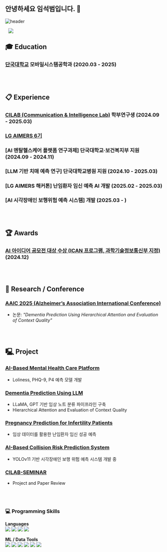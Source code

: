 ## 안녕하세요 임석범입니다. 👋  
![header](https://capsule-render.vercel.app/api?type=wave&color=auto&height=300&section=header&text=Seokbeom%20Lim&fontSize=90)

<a href="mailto:s.yxun20@gmail.com"> 
  <img src="https://img.shields.io/badge/andylim1022@naver.com-d14836?style=flat&logo=Gmail&logoColor=white&link=mailto:andylim1022@naver.com" style="height : auto; margin-left : 10px; margin-right : 10px;"/> 
</a>


## :mortar_board: Education  
### [단국대학교](https://www.dankook.ac.kr/) 모바일시스템공학과 (2020.03 - 2025)

<br/>
<br/>

## :clipboard: Experience  
### [CILAB (Communication & Intelligence Lab)](https://sites.google.com/view/cilab-dku) 학부연구생 (2024.09 - 2025.03)  
### [LG AIMERS 6기](https://www.lgaimers.com/) 
### [AI 멘탈헬스케어 플랫폼 연구과제] 단국대학교·보건복지부 지원 (2024.09 - 2024.11)  
### [LLM 기반 치매 예측 연구] 단국대학교병원 지원 (2024.10 - 2025.03)  
### [LG AIMERS 해커톤] 난임환자 임신 예측 AI 개발 (2025.02 - 2025.03)  
### [AI 시각장애인 보행위험 예측 시스템] 개발 (2025.03 - )

<br/>
<br/>

## 🏆 Awards  
### [AI 아이디어 공모전 대상 수상 (ICAN 프로그램, 과학기술정보통신부 지정)](https://dkuican.dankook.ac.kr/) (2024.12)  

<br/>
<br/>

## 🧠 Research / Conference  
### [AAIC 2025 (Alzheimer’s Association International Conference)](https://aaic.alz.org/)  
- 논문: *"Dementia Prediction Using Hierarchical Attention and Evaluation of Context Quality"*

<br/>
<br/>

## 🖳 Project  
### [AI-Based Mental Health Care Platform](https://github.com/andygit1022/Project-Mental)  
- Loliness, PHQ-9, P4 예측 모델 개발

### [Dementia Prediction Using LLM](https://github.com/andygit1022/Mental-2025)  
- LLaMA, GPT 기반 임상 노트 분류 파이프라인 구축
- Hierarchical Attention and Evaluation of Context Quality

### [Pregnancy Prediction for Infertility Patients](https://github.com/andygit1022/Pregnancy-AI)  
- 임상 데이터를 활용한 난임환자 임신 성공 예측  

### [AI-Based Collision Risk Prediction System](https://github.com/andygit1022/EYE_PATH)  
- YOLOv11 기반 시각장애인 보행 위험 예측 시스템 개발 중

### [CILAB-SEMINAR](https://github.com/andygit1022/CILAB-SEMINAR)
- Project and Paper Review

<br/>
<br/>

### 💻 Programming Skills

**Languages**  
<img src="https://img.shields.io/badge/Python-3776AB?style=for-the-badge&logo=python&logoColor=ffffff"/>
<img src="https://img.shields.io/badge/C-A8B9CC?style=for-the-badge&logo=c&logoColor=ffffff"/>
<img src="https://img.shields.io/badge/C++-00599C?style=for-the-badge&logo=c%2B%2B&logoColor=ffffff"/>
<img src="https://img.shields.io/badge/Java-007396?style=for-the-badge&logo=java&logoColor=ffffff"/>

**ML / Data Tools**  
<img src="https://img.shields.io/badge/Pandas-150458?style=for-the-badge&logo=pandas&logoColor=ffffff"/>
<img src="https://img.shields.io/badge/Numpy-013243?style=for-the-badge&logo=numpy&logoColor=ffffff"/>
<img src="https://img.shields.io/badge/TensorFlow-FF6F00?style=for-the-badge&logo=tensorflow&logoColor=ffffff"/>
<img src="https://img.shields.io/badge/Scikit--learn-F7931E?style=for-the-badge&logo=scikit-learn&logoColor=ffffff"/>
<img src="https://img.shields.io/badge/Matplotlib-11557C?style=for-the-badge&logo=plotly&logoColor=ffffff"/>
<img src="https://img.shields.io/badge/Langchain-000000?style=for-the-badge&logo=langchain&logoColor=ffffff"/>

